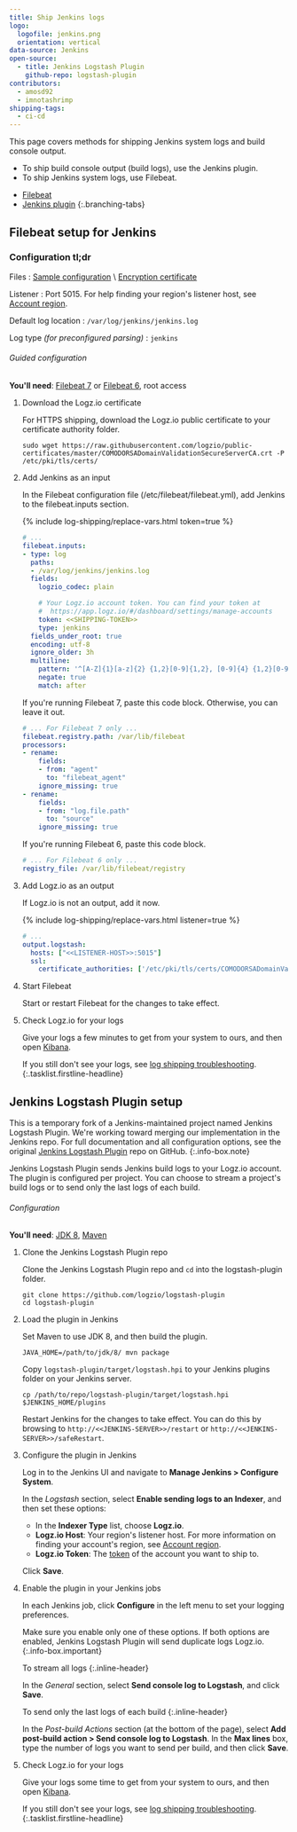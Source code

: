 ```yaml
---
title: Ship Jenkins logs
logo:
  logofile: jenkins.png
  orientation: vertical
data-source: Jenkins
open-source:
  - title: Jenkins Logstash Plugin
    github-repo: logstash-plugin
contributors:
  - amosd92
  - imnotashrimp
shipping-tags:
  - ci-cd
---
```


This page covers methods for shipping Jenkins system logs and build console output.

* To ship build console output (build logs), use the Jenkins plugin.
* To ship Jenkins system logs, use Filebeat.

<div class="branching-container">

* [Filebeat](#filebeat-config)
* [Jenkins plugin](#jenkins-plugin-config)
{:.branching-tabs}

<div id="filebeat-config">

## Filebeat setup for Jenkins

<div class="accordion">

### Configuration tl;dr

<div>

Files
: [Sample configuration](https://raw.githubusercontent.com/logzio/logz-docs/master/shipping-config-samples/logz-filebeat-config.yml) \\
  [Encryption certificate](https://raw.githubusercontent.com/logzio/public-certificates/master/COMODORSADomainValidationSecureServerCA.crt)

Listener
: Port 5015.
  For help finding your region's listener host, see [Account region]({{site.baseurl}}/user-guide/accounts/account-region.html).

Default log location
: `/var/log/jenkins/jenkins.log`

Log type _\(for preconfigured parsing\)_
: `jenkins`

</div>

</div>

###### Guided configuration

**You'll need**:
[Filebeat 7](https://www.elastic.co/guide/en/beats/filebeat/current/filebeat-installation.html) or
[Filebeat 6](https://www.elastic.co/guide/en/beats/filebeat/6.7/filebeat-installation.html),
root access

1.  Download the Logz.io certificate

    For HTTPS shipping, download the Logz.io public certificate to your certificate authority folder.

    ```shell
    sudo wget https://raw.githubusercontent.com/logzio/public-certificates/master/COMODORSADomainValidationSecureServerCA.crt -P /etc/pki/tls/certs/
    ```

2.  Add Jenkins as an input

    In the Filebeat configuration file (/etc/filebeat/filebeat.yml), add Jenkins to the filebeat.inputs section.

    {% include log-shipping/replace-vars.html token=true %}

    ```yaml
    # ...
    filebeat.inputs:
    - type: log
      paths:
      - /var/log/jenkins/jenkins.log
      fields:
        logzio_codec: plain

        # Your Logz.io account token. You can find your token at
        #  https://app.logz.io/#/dashboard/settings/manage-accounts
        token: <<SHIPPING-TOKEN>>
        type: jenkins
      fields_under_root: true
      encoding: utf-8
      ignore_older: 3h
      multiline:
        pattern: '^[A-Z]{1}[a-z]{2} {1,2}[0-9]{1,2}, [0-9]{4} {1,2}[0-9]{1,2}:[0-9]{2}:[0-9]{2}'
        negate: true
        match: after
    ```

    If you're running Filebeat 7, paste this code block.
    Otherwise, you can leave it out.

    ```yaml
    # ... For Filebeat 7 only ...
    filebeat.registry.path: /var/lib/filebeat
    processors:
    - rename:
        fields:
        - from: "agent"
          to: "filebeat_agent"
        ignore_missing: true
    - rename:
        fields:
        - from: "log.file.path"
          to: "source"
        ignore_missing: true
    ```

    If you're running Filebeat 6, paste this code block.

    ```yaml
    # ... For Filebeat 6 only ...
    registry_file: /var/lib/filebeat/registry
    ```

3.  Add Logz.io as an output

    If Logz.io is not an output, add it now.

    {% include log-shipping/replace-vars.html listener=true %}

    ```yaml
    # ...
    output.logstash:
      hosts: ["<<LISTENER-HOST>>:5015"]
      ssl:
        certificate_authorities: ['/etc/pki/tls/certs/COMODORSADomainValidationSecureServerCA.crt']
    ```

4.  Start Filebeat

    Start or restart Filebeat for the changes to take effect.

5.  Check Logz.io for your logs

    Give your logs a few minutes to get from your system to ours, and then open [Kibana](https://app.logz.io/#/dashboard/kibana).

    If you still don't see your logs, see [log shipping troubleshooting]({{site.baseurl}}/user-guide/log-shipping/log-shipping-troubleshooting.html).
{:.tasklist.firstline-headline}

</div>

<div id="jenkins-plugin-config">

## Jenkins Logstash Plugin setup

  This is a temporary fork of a Jenkins-maintained project named Jenkins Logstash Plugin.
  We're working toward merging our implementation in the Jenkins repo.
  For full documentation and all configuration options, see the original [Jenkins Logstash Plugin](https://github.com/jenkinsci/logstash-plugin) repo on GitHub.
  {:.info-box.note}

Jenkins Logstash Plugin sends Jenkins build logs to your Logz.io account.
The plugin is configured per project.
You can choose to stream a project's build logs or to send only the last logs of each build.


###### Configuration

**You'll need**:
[JDK 8](https://www.oracle.com/technetwork/java/javase/downloads/jdk8-downloads-2133151.html),
[Maven](https://maven.apache.org/install.html)

1.  Clone the Jenkins Logstash Plugin repo

    Clone the Jenkins Logstash Plugin repo and `cd` into the logstash-plugin folder.

    ```shell
    git clone https://github.com/logzio/logstash-plugin
    cd logstash-plugin
    ```

2.  Load the plugin in Jenkins

    Set Maven to use JDK 8, and then build the plugin.

    ```shell
    JAVA_HOME=/path/to/jdk/8/ mvn package
    ```

    Copy `logstash-plugin/target/logstash.hpi` to your Jenkins plugins folder on your Jenkins server.

    ```shell
    cp /path/to/repo/logstash-plugin/target/logstash.hpi $JENKINS_HOME/plugins
    ```

    Restart Jenkins for the changes to take effect.
    You can do this by browsing to `http://<<JENKINS-SERVER>>/restart` or `http://<<JENKINS-SERVER>>/safeRestart`.

3.  Configure the plugin in Jenkins

    Log in to the Jenkins UI and navigate to **Manage Jenkins > Configure System**.

    In the _Logstash_ section, select **Enable sending logs to an Indexer**, and then set these options:

    * In the **Indexer Type** list, choose **Logz.io**.
    * **Logz.io Host**: Your region's listener host.
      For more information on finding your account's region, see [Account region](https://docs.logz.io/user-guide/accounts/account-region.html).
    * **Logz.io Token**: The [token](https://app.logz.io/#/dashboard/settings/general) of the account you want to ship to.

    Click **Save**.

4.  Enable the plugin in your Jenkins jobs

    In each Jenkins job, click **Configure** in the left menu to set your logging preferences.

      Make sure you enable only one of these options.
      If both options are enabled, Jenkins Logstash Plugin will send duplicate logs Logz.io.
      {:.info-box.important}

    To stream all logs
    {:.inline-header}

    In the _General_ section, select **Send console log to Logstash**, and click **Save**.

    To send only the last logs of each build
    {:.inline-header}

    In the _Post-build Actions_ section (at the bottom of the page), select **Add post-build action > Send console log to Logstash**.
    In the **Max lines** box, type the number of logs you want to send per build, and then click **Save**.

5.  Check Logz.io for your logs

      Give your logs some time to get from your system to ours, and then open [Kibana](https://app.logz.io/#/dashboard/kibana).

      If you still don't see your logs, see [log shipping troubleshooting](https://docs.logz.io/user-guide/log-shipping/log-shipping-troubleshooting.html).
{:.tasklist.firstline-headline}

</div>

</div>
